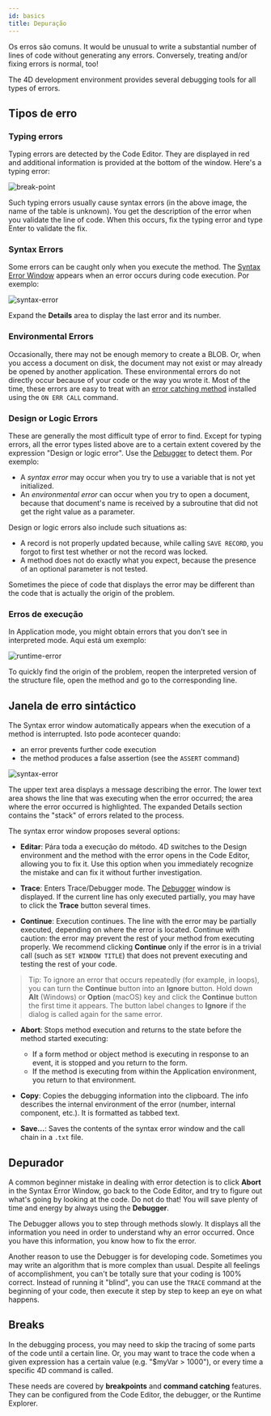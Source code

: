 ```yaml
---
id: basics
title: Depuração
---
```


Os erros são comuns. It would be unusual to write a substantial number of lines of code without generating any errors. Conversely, treating and/or fixing errors is normal, too!

The 4D development environment provides several debugging tools for all types of errors.

## Tipos de erro

### Typing errors

Typing errors are detected by the Code Editor. They are displayed in red and additional information is provided at the bottom of the window. Here's a typing error:

![break-point](../assets/en/Debugging/typing-error.png)


Such typing errors usually cause syntax errors (in the above image, the name of the table is unknown). You get the description of the error when you validate the line of code. When this occurs, fix the typing error and type Enter to validate the fix.

### Syntax Errors

Some errors can be caught only when you execute the method. The [Syntax Error Window](#syntax-error-window) appears when an error occurs during code execution. Por exemplo:

![syntax-error](../assets/en/Debugging/syntax-error.png)

Expand the **Details** area to display the last error and its number.

### Environmental Errors

Occasionally, there may not be enough memory to create a BLOB. Or, when you access a document on disk, the document may not exist or may already be opened by another application. These environmental errors do not directly occur because of your code or the way you wrote it. Most of the time, these errors are easy to treat with an [error catching method](Concepts/error-handling.md) installed using the `ON ERR CALL` command.

### Design or Logic Errors

These are generally the most difficult type of error to find. Except for typing errors, all the error types listed above are to a certain extent covered by the expression "Design or logic error". Use the [Debugger](debugger.md) to detect them. Por exemplo:

- A *syntax error* may occur when you try to use a variable that is not yet initialized.
- An *environmental error* can occur when you try to open a document, because that document's name is received by a subroutine that did not get the right value as a parameter.

Design or logic errors also include such situations as:

- A record is not properly updated because, while calling `SAVE RECORD`, you forgot to first test whether or not the record was locked.
- A method does not do exactly what you expect, because the presence of an optional parameter is not tested.

Sometimes the piece of code that displays the error may be different than the code that is actually the origin of the problem.

### Erros de execução

In Application mode, you might obtain errors that you don't see in interpreted mode. Aqui está um exemplo:

![runtime-error](../assets/en/Debugging/runtimeError.png)

To quickly find the origin of the problem, reopen the interpreted version of the structure file, open the method and go to the corresponding line.

## Janela de erro sintáctico

The Syntax error window automatically appears when the execution of a method is interrupted. Isto pode acontecer quando:

- an error prevents further code execution
- the method produces a false assertion (see the `ASSERT` command)

![syntax-error](../assets/en/Debugging/syntax-error.png)

The upper text area displays a message describing the error. The lower text area shows the line that was executing when the error occurred; the area where the error occurred is highlighted. The expanded Details section contains the "stack" of errors related to the process.

The syntax error window proposes several options:

- **Editar**: Pára toda a execução do método. 4D switches to the Design environment and the method with the error opens in the Code Editor, allowing you to fix it. Use this option when you immediately recognize the mistake and can fix it without further investigation.

- **Trace**: Enters Trace/Debugger mode. The [Debugger](debugger.md) window is displayed. If the current line has only executed partially, you may have to click the **Trace** button several times.

- **Continue**: Execution continues. The line with the error may be partially executed, depending on where the error is located. Continue with caution: the error may prevent the rest of your method from executing properly. We recommend clicking **Continue** only if the error is in a trivial call (such as `SET WINDOW TITLE`) that does not prevent executing and testing the rest of your code.

> Tip: To ignore an error that occurs repeatedly (for example, in loops), you can turn the **Continue** button into an **Ignore** button. Hold down **Alt** (Windows) or **Option** (macOS) key and click the **Continue** button the first time it appears. The button label changes to **Ignore** if the dialog is called again for the same error.

- **Abort**: Stops method execution and returns to the state before the method started executing:

    - If a form method or object method is executing in response to an event, it is stopped and you return to the form.
    - If the method is executing from within the Application environment, you return to that environment.

- **Copy**: Copies the debugging information into the clipboard. The info describes the internal environment of the error (number, internal component, etc.). It is formatted as tabbed text.

- **Save...**: Saves the contents of the syntax error window and the call chain in a `.txt` file.

## Depurador

A common beginner mistake in dealing with error detection is to click **Abort** in the Syntax Error Window, go back to the Code Editor, and try to figure out what's going by looking at the code. Do not do that! You will save plenty of time and energy by always using the **Debugger**.

The Debugger allows you to step through methods slowly. It displays all the information you need in order to understand why an error occurred. Once you have this information, you know how to fix the error.

Another reason to use the Debugger is for developing code. Sometimes you may write an algorithm that is more complex than usual. Despite all feelings of accomplishment, you can't be totally sure that your coding is 100% correct. Instead of running it "blind", you can use the `TRACE` command at the beginning of your code, then execute it step by step to keep an eye on what happens.

## Breaks

In the debugging process, you may need to skip the tracing of some parts of the code until a certain line. Or, you may want to trace the code when a given expression has a certain value (e.g. "$myVar > 1000"), or every time a specific 4D command is called.

These needs are covered by **breakpoints** and **command catching** features. They can be configured from the Code Editor, the debugger, or the Runtime Explorer.
